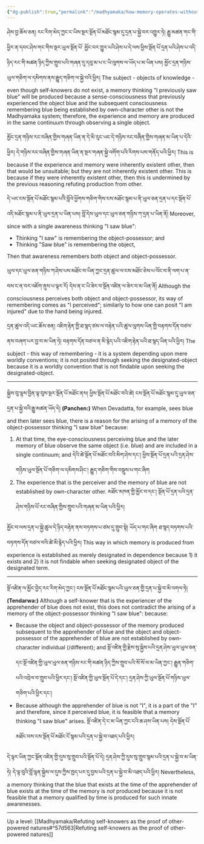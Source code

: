 ```yaml
---
{"dg-publish":true,"permalink":"/madhyamaka/how-memory-operates-without-self-knowers/"}
---
```


ཤེས་བྱ་ཆོས་ཅན། རང་རིག་མེད་ཀྱང་ང་ཡིས་སྔར་སྔོན་པོ་མཐོང་སྙམ་དུ་དྲན་པ་སྐྱེ་བར་འགྱུར་ཏེ། རྒྱུ་མཚན་གང་གི་ཕྱིར་ན་དབང་ཤེས་གང་གིས་སྔར་ཡུལ་སྔོན་པོ་
མྱོང་བར་གྱུར་པའི་ཤེས་པ་དེ་ལས་ཕྱིས་སྔོན་པོ་དྲན་པའི་ཤེས་པ་འདི་ཉིད་རང་གི་མཚན་ཉིད་ཀྱིས་གྲུབ་པའི་གཞན་དུ་དབུ་མ་པ་ང་ཡི་ལུགས་ལ་ཡོད་པ་མ་ཡིན་པས། 
མྱོང་དྲན་གཉིས་ཡུལ་གཅིག་ལ་དམིགས་ནས་རྒྱུད་གཅིག་ལ་སྐྱེ་བའི་ཕྱིར།
The subject - objects of knowledge - even though self-knowers do not exist, a memory thinking "I previously saw blue" will be produced because a sense-consciousness that previously experienced the object blue and the subsequent consciousness remembering blue being established by own-character other is not the Madhyamaka system; therefore, the experience and memory are produced in the same continuum through observing a single object.

མྱོང་དྲན་གཉིས་རང་བཞིན་གྱིས་གཞན་ཡིན་ན་དེ་མི་རུང་ཡང་དེ་གཉིས་རང་བཞིེན་གྱིས་གཞན་མ་ཡིན་པ་དེའི་ཕྱིར། 
དེ་གཉིས་རང་བཞིན་གྱིས་གཞན་ཡིན་ན་སྔར་གཞན་སྐྱེ་འགོག་པའི་རིགས་པས་གནོད་པའི་ཕྱིར།
This is because if the experience and memory were inherently existent other, then that would be unsuitable; but they are not inherently existent other. This is because if they were inherently existent other, then this is undermined by the previous reasoning refuting production from other.

དེ་ཡང་ངས་སྔོན་པོ་མཐོང་སྙམ་པའིེ་བློའེ་ཕྱོགས་གཅིག་གིས་ངས་མཐོང་སྙམ་པ་ནི་ཡུལ་ཅན་དྲན་པ་དང་སྔོན་པོ་འདི་མཐོང་སྙམ་པ་ནི་ཡུལ་དྲན་པ་ཡིན་པས། 
བློ་དེས་ཡུལ་དང་ཡུལ་ཅན་གཉིས་ཀ་དྲན་པ་ཡིན་ནོ།
Moreover, since with a single awareness thinking "I saw blue":
- Thinking "I saw" is remembering the object-possessor; and
- Thinking "Saw blue" is remembering the object,

Then that awareness remembers both object and object-possessor.

ཡུལ་དང་ཡུལ་ཅན་གཉིས་ཀ་ཤེས་པས་མཐོང་བ་ཡིན་ཀྱང་དྲན་ཚུལ་ལ་ངས་མཐོང་ཅེས་པ་འོང་བ་ནི་ལག་པ་ན་བས་ང་ན་བར་འཇོག་ནུས་པ་ལྟར་རོ།
དེས་ན་ང་ཡི་ཟེར་བ་སྔོན་འཛིན་ལ་ཟེར་བ་མ་ཡིན་ནོ། 
Although the consciousness perceives both object and object-possessor, its way of remembering comes as "I perceived"; similarly to how one can posit "I am injured" due to the hand being injured.

དྲན་ཚུལ་འདི་ཡང་ཆོས་ཅན། འཇིག་རྟེན་གྱི་ཐ་སྙད་ཙམ་ལ་བརྟེན་པའི་ཚུལ་ལུགས་ཡིན་གྱི་བརྟགས་དོན་བཙལ་ནས་བཞག་པར་བྱ་བ་མ་ཡིན་ཏེ། 
བརྟགས་དོན་བཙལ་ན་མི་རྙེད་པའི་འཇིག་རྟེན་པའི་ཐ་སྙད་ཡིན་པའི་ཕྱིར།
The subject - this way of remembering - it is a system depending upon mere worldly conventions; it is not posited through seeking the designated-object because it is a worldly convention that is not findable upon seeking the designated-object.

---
སྐྱེས་བུ་ལྷས་བྱིན་ལྟ་བུས་སྔར་སྔོན་པོ་མཐོང་ནས། ཕྱིས་སྔོན་པོ་མཐོང་བའི་ཚེ། ངས་སྔོན་པོ་མཐོང་སྙམ་དུ་ཡུལ་ཅན་དྲན་པ་སྐྱེ་བའི་རྒྱུ་མཚན་ཡོད་དེ།
**(Panchen:)** When Devadatta, for example, sees blue and then later sees blue, there is a reason for the arising of a memory of the object-possessor thinking "I saw blue" because:
1. At that time, the eye-consciousness perceiving blue and the later memory of blue observe the same object (i.e. blue) and are included in a single continuum; and 
   དེའི་ཚེ་སྔོན་པོ་མཐོང་བའི་མིག་ཤེས་དང༌། ཕྱིས་སྔོན་པོ་དྲན་པའི་དྲན་ཤེས་གཉིས་ཡུལ་སྔོན་པོ་གཅིག་ལ་དམིགས་ཤིང༌། རྒྱུད་གཅིག་གིས་བསྡུས་པ་གང་ཞིག
2. The experience that is the perceiver and the memory of blue are not established by own-character other.
   མཐོང་མཁན་གྱི་མྱོང་བ་དང༌། སྔོན་པོ་དྲན་པའི་དྲན་ཤེས་གཉིས་པོ་རང་བཞིན་གྱིས་གྲུབ་པའི་གཞན་མ་ཡིན་པའི་ཕྱིར།

མྱོང་བ་ལས་དྲན་པ་སྐྱེ་ཚུལ་དེ་ཉིད་བརྟེན་ནས་བཏགས་པ་ཙམ་དུ་གྲུབ་སྟེ། ཡོད་པ་གང་ཞིག ཐ་སྙད་བཏགས་པའི་བཏགས་དོན་བཙལ་བའི་ཚེ་མི་རྙེད་པའི་ཕྱིར།
This way in which memory is produced from experience is established as merely designated in dependence because 1) it exists and 2) it is not findable when seeking designated object of the designated term.

---
སྔོ་འཛིན་ལ་མྱོང་བྱེད་རང་རིག་མེད་ཀྱང༌། ངས་སྔོན་པོ་མཐོང་སྙམ་པའི་ཡུལ་ཅན་གྱི་དྲན་པ་སྐྱེ་བ་མི་འགལ་ཏེ། 
**(Tendarwa:)** Although a self-knower that is the experiencer of the apprehender of blue does not exist, this does not contradict the arising of a memory of the object-possessor thinking "I saw blue": because:
- Because the object and object-possessor of the memory produced subsequent to the apprehender of blue and the object and object-possessor of the apprehender of blue are not established by own-character individual (/different); and
  སྔོ་འཛིན་གྱི་རྗེས་སུ་སྐྱེས་པའི་དྲན་ཤེས་ཡུལ་ཡུལ་ཅན་དང་སྔོ་འཛིན་གྱི་ཡུལ་ཡུལ་ཅན་གཉིས་རང་གི་མཚན་ཉིད་ཀྱིས་གྲུབ་པའི་སོ་སོ་བ་མ་ཡིན་ཀྱང༌། 
རྒྱུན་གཅིག་པའི་འབྲེལ་བ་གྲུབ་པའི་ཕྱིར་དང༌། སྔོ་འཛིན་གྱི་ཡུལ་སྔོན་པོ་དེ་དང༌། དྲན་ཤེས་ཀྱི་ཡུལ་སྔོན་པོ་གཉིས་ཡུལ་གཅིག་པའི་ཕྱིར་དང༌།
- Because although the apprehender of blue is not "I", it is a part of the "I" and therefore, since it perceived blue, it is feasible that a memory thinking "I saw blue" arises.
  སྔོ་འཛིན་དེ་ང་མ་ཡིན་ཀྱང་ངའི་ཆ་ཤས་ཡིན་པས། དེས་སྔོན་པོ་མཐོང་བས་ངས་སྔོན་པོ་མཐོང་ངོ་སྙམ་པའི་དྲན་པ་སྐྱེ་བ་འཐད་པའི་ཕྱིར།

དེ་ལྟར་ཡིན་ཀྱང་སྔོན་འཛིན་གྱི་དུས་སུ་གྲུབ་པའི་སྔོན་པོ་དེ། དྲན་ཤེས་ཀྱི་དུས་སུ་གྲུབ་སྙམ་པའི་དྲན་པ་སྐྱེ་བ་མ་ཡིན་ཏེ།
དེ་ལྟ་བུའི་བློ་ལྷན་སྐྱེས་ལ་དུས་ཀྱིས་ཁྱད་པར་དུ་བྱས་པའི་དྲན་པ་སྐྱེ་བ་མི་འཐད་པའི་ཕྱིར།
Nevertheless, a memory thinking that the blue that exists at the time of the apprehender of blue exists at the time of the memory is *not* produced because it is not feasible that a memory qualified by time is produced for such innate awarenesses.

---
Up a level: [[Madhyamaka/Refuting self-knowers as the proof of other-powered natures#^57d563\|Refuting self-knowers as the proof of other-powered natures]]